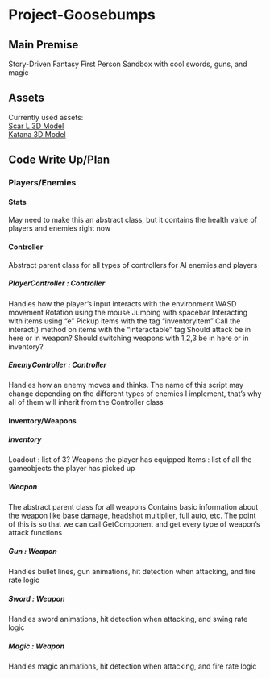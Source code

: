 # Project-Goosebumps

## Main Premise
Story-Driven Fantasy First Person Sandbox with cool swords, guns, and magic

## Assets
Currently used assets:<br/>
[Scar L 3D Model](https://www.cgtrader.com/free-3d-models/military/gun/scar-l-01574b59-91cf-4a67-902c-fe52300fff9d)<br/>
[Katana 3D Model](https://www.cgtrader.com/free-3d-models/military/melee/touken-ranbu-mikazuki-munechika-sword)

## Code Write Up/Plan
### Players/Enemies
#### Stats
May need to make this an abstract class, but it contains the health value of players and enemies right now
#### Controller
Abstract parent class for all types of controllers for AI enemies and players
##### PlayerController : Controller
Handles how the player’s input interacts with the environment
WASD movement
Rotation using the mouse
Jumping with spacebar
Interacting with items using “e”
Pickup items with the tag “inventoryitem”
Call the interact() method on items with the “interactable” tag
Should attack be in here or in weapon?
Should switching weapons with 1,2,3 be in here or in inventory?
##### EnemyController : Controller
Handles how an enemy moves and thinks.
The name of this script may change depending on the different types of enemies I implement, that’s why all of them will inherit from the Controller class
#### Inventory/Weapons
##### Inventory
Loadout : list of 3? Weapons the player has equipped
Items : list of all the gameobjects the player has picked up
##### Weapon
The abstract parent class for all weapons
Contains basic information about the weapon like base damage, headshot multiplier, full auto, etc.
The point of this is so that we can call GetComponent<Weapon> and get every type of weapon’s attack functions
##### Gun : Weapon
Handles bullet lines, gun animations, hit detection when attacking, and fire rate logic
##### Sword : Weapon
Handles sword animations, hit detection when attacking, and swing rate logic
##### Magic : Weapon
Handles magic animations, hit detection when attacking, and fire rate logic